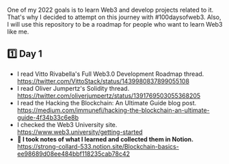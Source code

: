 One of my 2022 goals is to learn Web3 and develop projects related to it. That's why I decided to attempt on this journey with #100daysofweb3. Also, I will use this repository to be a roadmap for people who want to learn Web3 like me.

## :one: Day 1

- I read Vitto Rivabella's Full Web3.0 Development Roadmap thread.
https://twitter.com/VittoStack/status/1439980837899055108
- I read Oliver Jumpertz's Solidity thread.
https://twitter.com/oliverjumpertz/status/1391769503055368205
- I read the Hacking the Blockchain: An Ultimate Guide blog post.
https://medium.com/immunefi/hacking-the-blockchain-an-ultimate-guide-4f34b33c6e8b
- I checked the Web3 University site.
https://www.web3.university/getting-started
- <b>:rocket: I took notes of what I learned and collected them in Notion.</b>
https://strong-collard-533.notion.site/Blockchain-basics-ee98689d08ee484bbf118235cab78c42
